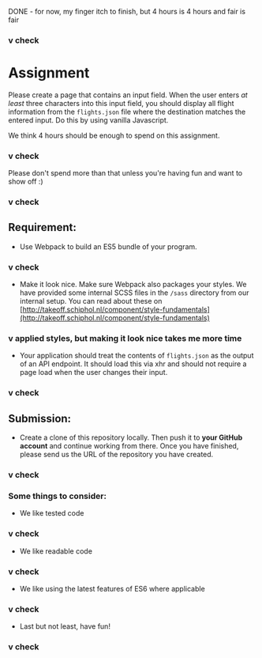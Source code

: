 DONE - for now, my finger itch to finish, but 4 hours is 4 hours and fair is fair
### v check

# Assignment

Please create a page that contains an input field.
When the user enters *at least* three characters into this input field,
you should display all flight information from the `flights.json` file where the destination matches the entered input.
Do this by using vanilla Javascript.

We think 4 hours should be enough to spend on this assignment.
### v check

Please don't spend more than that unless you're having fun and want to show off :)
### v check

## Requirement:

- Use Webpack to build an ES5 bundle of your program.
### v check

- Make it look nice. Make sure Webpack also packages your styles. We have provided some internal SCSS files in the `/sass` directory from our internal setup.
You can read about these on [http://takeoff.schiphol.nl/component/style-fundamentals](http://takeoff.schiphol.nl/component/style-fundamentals)
### v applied styles, but making it look nice takes me more time

- Your application should treat the contents of `flights.json` as the output of an API endpoint.
It should load this via xhr and should not require a page load when the user changes their input.
### v check

## Submission:
- Create a clone of this repository locally.
Then push it to **your GitHub account** and continue working from there. Once you have finished, please send us the URL of the repository you have created.
### v check

### Some things to consider:
- We like tested code
### v check

- We like readable code
### v check

- We like using the latest features of ES6 where applicable
### v check

- Last but not least, have fun!
### v check

